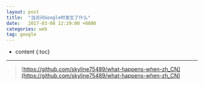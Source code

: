 ```yaml
---
layout: post
title:  "当访问Google时发生了什么"
date:   2017-03-08 12:29:00 +0800
categories: web
tag: google
---
```


* content
{:toc}

---

> [https://github.com/skyline75489/what-happens-when-zh_CN](https://github.com/skyline75489/what-happens-when-zh_CN)
